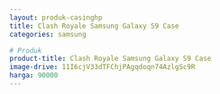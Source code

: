 ```yaml
---
layout: produk-casinghp
title: Clash Royale Samsung Galaxy S9 Case
categories: samsung

# Produk
product-title: Clash Royale Samsung Galaxy S9 Case
image-drive: 11I6cjV33dTFChjPAgqdoqn74AzlgSc9R
harga: 90000
---
```

